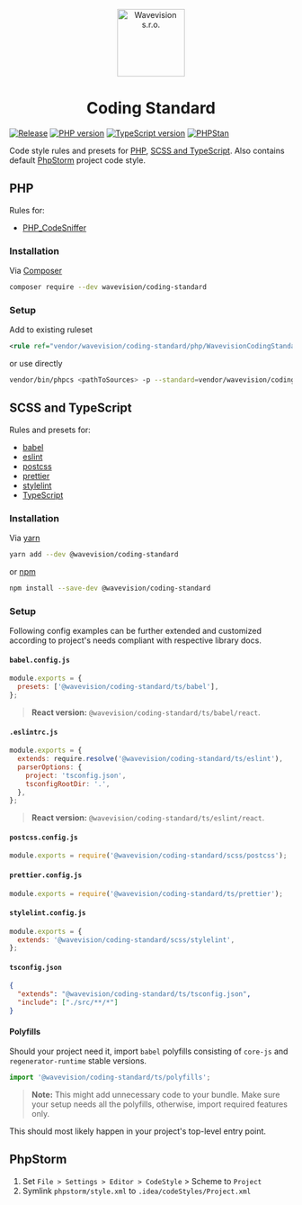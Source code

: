 <p align="center"><a href="https://github.com/wavevision"><img alt="Wavevision s.r.o." src="https://wavevision.com/images/wavevision-logo.png" width="120" /></a></p>
<h1 align="center">Coding Standard</h1>

[![Release](https://img.shields.io/github/v/tag/wavevision/coding-standard?label=version&sort=semver)](https://github.com/wavevision/coding-standard/releases)
[![PHP version](https://img.shields.io/badge/php-7.4-blue)](https://www.php.net/releases/7_4_0.php)
[![TypeScript version](https://img.shields.io/badge/typescript-3.9-blue)](https://github.com/microsoft/TypeScript)
[![PHPStan](https://img.shields.io/badge/style-level%20max-brightgreen.svg?label=phpstan)](https://github.com/phpstan/phpstan)

Code style rules and presets for [PHP](#php), [SCSS and TypeScript](#scss-and-typescript). Also contains default [PhpStorm](#phpstorm) project code style.

## PHP

Rules for:

- [PHP_CodeSniffer](https://github.com/squizlabs/PHP_CodeSniffer)

### Installation

Via [Composer](https://getcomposer.org/)

```bash
composer require --dev wavevision/coding-standard
```

### Setup

Add to existing ruleset

```xml
<rule ref="vendor/wavevision/coding-standard/php/WavevisionCodingStandard/ruleset.xml"/>
```

or use directly

```bash
vendor/bin/phpcs <pathToSources> -p --standard=vendor/wavevision/coding-standard/php/WavevisionCodingStandard/ruleset.xml
```

## SCSS and TypeScript

Rules and presets for:

- [babel](https://github.com/babel/babel)
- [eslint](https://github.com/eslint/eslint)
- [postcss](https://github.com/postcss/postcss)
- [prettier](https://github.com/prettier/prettier)
- [stylelint](https://github.com/stylelint/stylelint)
- [TypeScript](https://github.com/microsoft/TypeScript)

### Installation

Via [yarn](https://yarnpkg.com)

```bash
yarn add --dev @wavevision/coding-standard
```

or [npm](https://www.npmjs.com)

```bash
npm install --save-dev @wavevision/coding-standard
```

### Setup

Following config examples can be further extended and customized according to project's needs compliant with respective library docs.

#### `babel.config.js`

```javascript
module.exports = {
  presets: ['@wavevision/coding-standard/ts/babel'],
};
```

> **React version:** `@wavevision/coding-standard/ts/babel/react`.

#### `.eslintrc.js`

```javascript
module.exports = {
  extends: require.resolve('@wavevision/coding-standard/ts/eslint'),
  parserOptions: {
    project: 'tsconfig.json',
    tsconfigRootDir: '.',
  },
};
```

> **React version:** `@wavevision/coding-standard/ts/eslint/react`.

#### `postcss.config.js`

```javascript
module.exports = require('@wavevision/coding-standard/scss/postcss');
```

#### `prettier.config.js`

```javascript
module.exports = require('@wavevision/coding-standard/ts/prettier');
```

#### `stylelint.config.js`

```javascript
module.exports = {
  extends: '@wavevision/coding-standard/scss/stylelint',
};
```

#### `tsconfig.json`

```json
{
  "extends": "@wavevision/coding-standard/ts/tsconfig.json",
  "include": ["./src/**/*"]
}
```

#### Polyfills

Should your project need it, import `babel` polyfills consisting of `core-js` and `regenerator-runtime` stable versions.

```typescript
import '@wavevision/coding-standard/ts/polyfills';
```

> **Note:** This might add unnecessary code to your bundle. Make sure your setup needs all the polyfills, otherwise, import required features only.

This should most likely happen in your project's top-level entry point.

## PhpStorm

1. Set `File > Settings > Editor > CodeStyle` > Scheme to `Project`
2. Symlink `phpstorm/style.xml` to `.idea/codeStyles/Project.xml`
